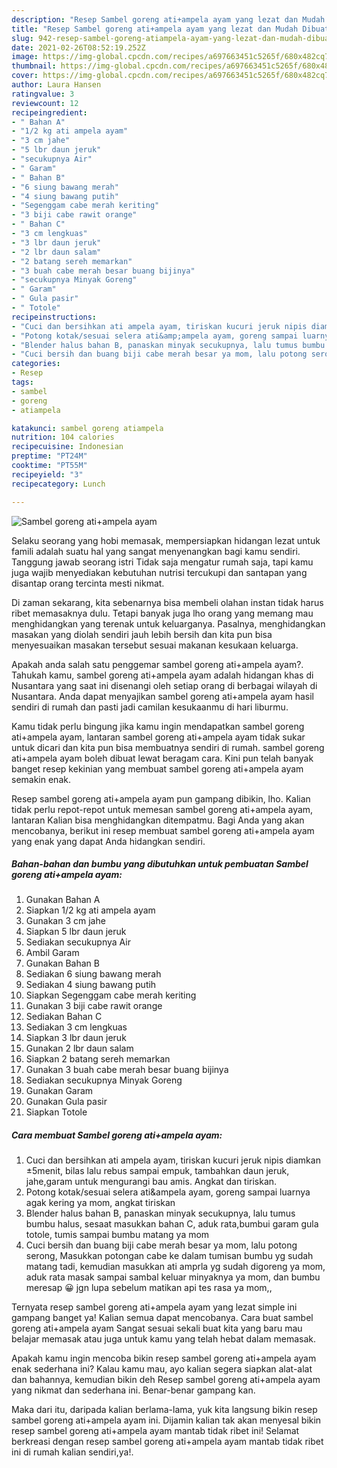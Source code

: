 ```yaml
---
description: "Resep Sambel goreng ati+ampela ayam yang lezat dan Mudah Dibuat"
title: "Resep Sambel goreng ati+ampela ayam yang lezat dan Mudah Dibuat"
slug: 942-resep-sambel-goreng-atiampela-ayam-yang-lezat-dan-mudah-dibuat
date: 2021-02-26T08:52:19.252Z
image: https://img-global.cpcdn.com/recipes/a697663451c5265f/680x482cq70/sambel-goreng-atiampela-ayam-foto-resep-utama.jpg
thumbnail: https://img-global.cpcdn.com/recipes/a697663451c5265f/680x482cq70/sambel-goreng-atiampela-ayam-foto-resep-utama.jpg
cover: https://img-global.cpcdn.com/recipes/a697663451c5265f/680x482cq70/sambel-goreng-atiampela-ayam-foto-resep-utama.jpg
author: Laura Hansen
ratingvalue: 3
reviewcount: 12
recipeingredient:
- " Bahan A"
- "1/2 kg ati ampela ayam"
- "3 cm jahe"
- "5 lbr daun jeruk"
- "secukupnya Air"
- " Garam"
- " Bahan B"
- "6 siung bawang merah"
- "4 siung bawang putih"
- "Segenggam cabe merah keriting"
- "3 biji cabe rawit orange"
- " Bahan C"
- "3 cm lengkuas"
- "3 lbr daun jeruk"
- "2 lbr daun salam"
- "2 batang sereh memarkan"
- "3 buah cabe merah besar buang bijinya"
- "secukupnya Minyak Goreng"
- " Garam"
- " Gula pasir"
- " Totole"
recipeinstructions:
- "Cuci dan bersihkan ati ampela ayam, tiriskan kucuri jeruk nipis diamkan ±5menit, bilas lalu rebus sampai empuk, tambahkan daun jeruk, jahe,garam untuk mengurangi bau amis. Angkat dan tiriskan."
- "Potong kotak/sesuai selera ati&amp;ampela ayam, goreng sampai luarnya agak kering ya mom, angkat tiriskan"
- "Blender halus bahan B, panaskan minyak secukupnya, lalu tumus bumbu halus, sesaat masukkan bahan C, aduk rata,bumbui garam gula totole, tumis sampai bumbu matang ya mom"
- "Cuci bersih dan buang biji cabe merah besar ya mom, lalu potong serong, Masukkan potongan cabe ke dalam tumisan bumbu yg sudah matang tadi, kemudian masukkan ati amprla yg sudah digoreng ya mom, aduk rata masak sampai sambal keluar minyaknya ya mom, dan bumbu meresap 😀 jgn lupa sebelum matikan api tes rasa ya mom,,"
categories:
- Resep
tags:
- sambel
- goreng
- atiampela

katakunci: sambel goreng atiampela 
nutrition: 104 calories
recipecuisine: Indonesian
preptime: "PT24M"
cooktime: "PT55M"
recipeyield: "3"
recipecategory: Lunch

---
```



![Sambel goreng ati+ampela ayam](https://img-global.cpcdn.com/recipes/a697663451c5265f/680x482cq70/sambel-goreng-atiampela-ayam-foto-resep-utama.jpg)

Selaku seorang yang hobi memasak, mempersiapkan hidangan lezat untuk famili adalah suatu hal yang sangat menyenangkan bagi kamu sendiri. Tanggung jawab seorang istri Tidak saja mengatur rumah saja, tapi kamu juga wajib menyediakan kebutuhan nutrisi tercukupi dan santapan yang disantap orang tercinta mesti nikmat.

Di zaman  sekarang, kita sebenarnya bisa membeli olahan instan tidak harus ribet memasaknya dulu. Tetapi banyak juga lho orang yang memang mau menghidangkan yang terenak untuk keluarganya. Pasalnya, menghidangkan masakan yang diolah sendiri jauh lebih bersih dan kita pun bisa menyesuaikan masakan tersebut sesuai makanan kesukaan keluarga. 



Apakah anda salah satu penggemar sambel goreng ati+ampela ayam?. Tahukah kamu, sambel goreng ati+ampela ayam adalah hidangan khas di Nusantara yang saat ini disenangi oleh setiap orang di berbagai wilayah di Nusantara. Anda dapat menyajikan sambel goreng ati+ampela ayam hasil sendiri di rumah dan pasti jadi camilan kesukaanmu di hari liburmu.

Kamu tidak perlu bingung jika kamu ingin mendapatkan sambel goreng ati+ampela ayam, lantaran sambel goreng ati+ampela ayam tidak sukar untuk dicari dan kita pun bisa membuatnya sendiri di rumah. sambel goreng ati+ampela ayam boleh dibuat lewat beragam cara. Kini pun telah banyak banget resep kekinian yang membuat sambel goreng ati+ampela ayam semakin enak.

Resep sambel goreng ati+ampela ayam pun gampang dibikin, lho. Kalian tidak perlu repot-repot untuk memesan sambel goreng ati+ampela ayam, lantaran Kalian bisa menghidangkan ditempatmu. Bagi Anda yang akan mencobanya, berikut ini resep membuat sambel goreng ati+ampela ayam yang enak yang dapat Anda hidangkan sendiri.

<!--inarticleads1-->

##### Bahan-bahan dan bumbu yang dibutuhkan untuk pembuatan Sambel goreng ati+ampela ayam:

1. Gunakan  Bahan A
1. Siapkan 1/2 kg ati ampela ayam
1. Gunakan 3 cm jahe
1. Siapkan 5 lbr daun jeruk
1. Sediakan secukupnya Air
1. Ambil  Garam
1. Gunakan  Bahan B
1. Sediakan 6 siung bawang merah
1. Sediakan 4 siung bawang putih
1. Siapkan Segenggam cabe merah keriting
1. Gunakan 3 biji cabe rawit orange
1. Sediakan  Bahan C
1. Sediakan 3 cm lengkuas
1. Siapkan 3 lbr daun jeruk
1. Gunakan 2 lbr daun salam
1. Siapkan 2 batang sereh memarkan
1. Gunakan 3 buah cabe merah besar buang bijinya
1. Sediakan secukupnya Minyak Goreng
1. Gunakan  Garam
1. Gunakan  Gula pasir
1. Siapkan  Totole




<!--inarticleads2-->

##### Cara membuat Sambel goreng ati+ampela ayam:

1. Cuci dan bersihkan ati ampela ayam, tiriskan kucuri jeruk nipis diamkan ±5menit, bilas lalu rebus sampai empuk, tambahkan daun jeruk, jahe,garam untuk mengurangi bau amis. Angkat dan tiriskan.
1. Potong kotak/sesuai selera ati&amp;ampela ayam, goreng sampai luarnya agak kering ya mom, angkat tiriskan
1. Blender halus bahan B, panaskan minyak secukupnya, lalu tumus bumbu halus, sesaat masukkan bahan C, aduk rata,bumbui garam gula totole, tumis sampai bumbu matang ya mom
1. Cuci bersih dan buang biji cabe merah besar ya mom, lalu potong serong, Masukkan potongan cabe ke dalam tumisan bumbu yg sudah matang tadi, kemudian masukkan ati amprla yg sudah digoreng ya mom, aduk rata masak sampai sambal keluar minyaknya ya mom, dan bumbu meresap 😀 jgn lupa sebelum matikan api tes rasa ya mom,,




Ternyata resep sambel goreng ati+ampela ayam yang lezat simple ini gampang banget ya! Kalian semua dapat mencobanya. Cara buat sambel goreng ati+ampela ayam Sangat sesuai sekali buat kita yang baru mau belajar memasak atau juga untuk kamu yang telah hebat dalam memasak.

Apakah kamu ingin mencoba bikin resep sambel goreng ati+ampela ayam enak sederhana ini? Kalau kamu mau, ayo kalian segera siapkan alat-alat dan bahannya, kemudian bikin deh Resep sambel goreng ati+ampela ayam yang nikmat dan sederhana ini. Benar-benar gampang kan. 

Maka dari itu, daripada kalian berlama-lama, yuk kita langsung bikin resep sambel goreng ati+ampela ayam ini. Dijamin kalian tak akan menyesal bikin resep sambel goreng ati+ampela ayam mantab tidak ribet ini! Selamat berkreasi dengan resep sambel goreng ati+ampela ayam mantab tidak ribet ini di rumah kalian sendiri,ya!.

